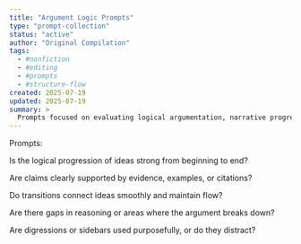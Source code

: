 ```yaml
---
title: "Argument Logic Prompts"
type: "prompt-collection"
status: "active"
author: "Original Compilation"
tags:
  - #nonfiction
  - #editing
  - #prompts
  - #structure-flow
created: 2025-07-19
updated: 2025-07-19
summary: >
  Prompts focused on evaluating logical argumentation, narrative progression, and outline strength.
---
```


<!-- PROMPTS GO HERE -->

Prompts:

Is the logical progression of ideas strong from beginning to end?

Are claims clearly supported by evidence, examples, or citations?

Do transitions connect ideas smoothly and maintain flow?

Are there gaps in reasoning or areas where the argument breaks down?

Are digressions or sidebars used purposefully, or do they distract?
